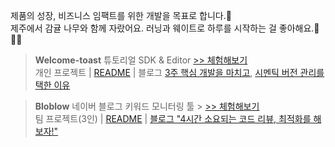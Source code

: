 제품의 성장, 비즈니스 임팩트를 위한 개발을 목표로 합니다.🤘<br/>
제주에서 감귤 나무와 함께 자랐어요. 러닝과 웨이트로 하루를 시작하는 걸 좋아해요.🍊🏃‍♂️

> **Welcome-toast** 튜토리얼 SDK & Editor [>> 체험해보기](https://welcome-toast.com/toast/sample)<br/>
> 개인 프로젝트 | [README](https://github.com/welcome-toast/welcome-toast?tab=readme-ov-file#welcome-toast) |
> 블로그 [3주 핵심 개발을 마치고](https://www.as-tao.com/all/review-w50/), [시멘틱 버전 관리를 택한 이유](https://www.as-tao.com/all/engineering-decision/)

> **Bloblow** 네이버 블로그 키워드 모니터링 툴 > [>> 체험해보기](https://bloblow.netlify.app/dashboard/sample)<br/>
> 팀 프로젝트(3인) | [README](https://github.com/Team-Bloblow/Bloblow-Client?tab=readme-ov-file#bloblow) | [블로그 "4시간 소요되는 코드 리뷰, 최적화를 해보자!"](https://www.as-tao.com/all/team-project-2week/)
